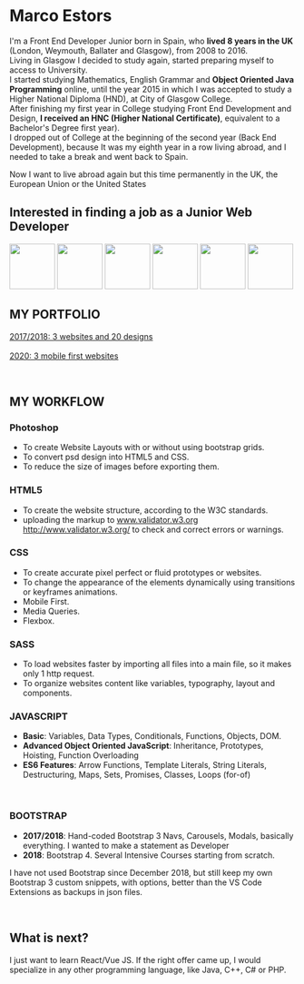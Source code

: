 # Marco Estors 
I'm a Front End Developer Junior born in Spain, who **lived 8 years in the UK** (London, Weymouth, Ballater and Glasgow), from 2008 to 2016. <br>
Living in Glasgow I decided to study again, started preparing myself to access to University. <br>
I started studying Mathematics, English Grammar and **Object Oriented Java Programming** online, until the year 2015 in which I was accepted to study a Higher National Diploma (HND), at City of Glasgow College. <br>
After finishing my first year in College studying Front End Development and Design, **I received an HNC (Higher National Certificate)**, equivalent to a Bachelor's Degree first year). <br> 
I dropped out of College at the beginning of the second year (Back End Development), because It was my eighth year in a row living abroad, and I needed to take a break and went back to Spain. <br>

Now I want to live abroad again but this time permanently in the UK, the European Union or the United States

## Interested in finding a job as a Junior Web Developer 
<img src="https://github.com/marcofrontend/assets/blob/main/photoshop-marco-icon.png" width="80" /> <img src="https://github.com/marcofrontend/assets/blob/main/html-marco-icon.png" width="80" /> <img src="https://github.com/marcofrontend/assets/blob/main/css-marco-icon.png" width="80" /> <img src="https://github.com/marcofrontend/assets/blob/main/sass-marco-icon.png" width="80" /> <img src="https://github.com/marcofrontend/assets/blob/main/js-marco-icon.png" width="80" /> <img src="https://github.com/marcofrontend/assets/blob/main/bootstrap-marco-icon.png" width="80" />

## MY PORTFOLIO  
[2017/2018: 3 websites and 20 designs](http://www.nike.com)  <br>  
[2020: 3 mobile first websites](http://www.nike.com)  <br>

<br>

## MY WORKFLOW

### Photoshop

* To create Website Layouts with or without using bootstrap grids.
* To convert psd design into HTML5 and CSS. <br> 
* To reduce the size of images before exporting them. <br>

### HTML5 
* To create the website structure, according to the W3C standards.
* uploading the markup to  www.validator.w3.org http://www.validator.w3.org/ to check and correct errors or warnings. 

### CSS
* To create accurate pixel perfect or fluid prototypes or websites.
* To change the appearance of the elements dynamically using transitions or keyframes animations. 
* Mobile First.
* Media Queries. 
* Flexbox.

### SASS  
* To load websites faster by importing all files into a main file, so it makes only 1 http request. 
* To organize websites content like variables, typography, layout and components.

### JAVASCRIPT 
* **Basic**: Variables, Data Types, Conditionals, Functions, Objects, DOM.
* **Advanced Object Oriented JavaScript**: Inheritance, Prototypes, Hoisting, Function Overloading
* **ES6 Features**: Arrow Functions, Template Literals, String Literals, Destructuring, Maps, Sets, Promises,
  Classes, Loops (for-of)
 <br>

### BOOTSTRAP 
* **2017/2018**: Hand-coded Bootstrap 3 Navs, Carousels, Modals, basically everything. I wanted to make a statement as Developer
* **2018**: Bootstrap 4. Several Intensive Courses starting from scratch. 

I have not used Bootstrap since December 2018, but still keep my own Bootstrap 3 custom snippets, with options, better than the VS Code Extensions as backups in json files.

 <br>
 
## What is next?
I just want to learn React/Vue JS. 
If the right offer came up, I would specialize in any other programming language, like Java, C++, C# or PHP.










